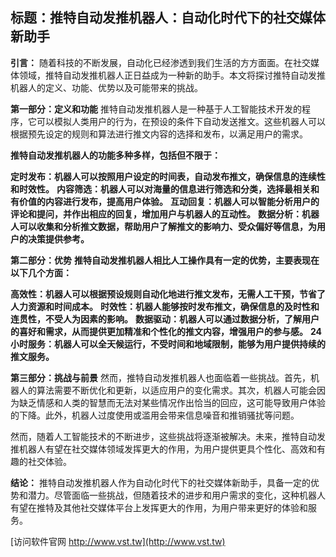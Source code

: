 ## **标题：推特自动发推机器人：自动化时代下的社交媒体新助手**

**引言：**
随着科技的不断发展，自动化已经渗透到我们生活的方方面面。在社交媒体领域，推特自动发推机器人正日益成为一种新的助手。本文将探讨推特自动发推机器人的定义、功能、优势以及可能带来的挑战。

**第一部分：定义和功能**
推特自动发推机器人是一种基于人工智能技术开发的程序，它可以模拟人类用户的行为，在预设的条件下自动发送推文。这些机器人可以根据预先设定的规则和算法进行推文内容的选择和发布，以满足用户的需求。

**推特自动发推机器人的功能多种多样，包括但不限于：**

**定时发布：机器人可以按照用户设定的时间表，自动发布推文，确保信息的连续性和时效性。**
**内容筛选：机器人可以对海量的信息进行筛选和分类，选择最相关和有价值的内容进行发布，提高用户体验。**
**互动回复：机器人可以智能分析用户的评论和提问，并作出相应的回复，增加用户与机器人的互动性。**
**数据分析：机器人可以收集和分析推文数据，帮助用户了解推文的影响力、受众偏好等信息，为用户的决策提供参考。**

**第二部分：优势**
**推特自动发推机器人相比人工操作具有一定的优势，主要表现在以下几个方面：**

**高效性：机器人可以根据预设规则自动化地进行推文发布，无需人工干预，节省了人力资源和时间成本。**
**时效性：机器人能够按时发布推文，确保信息的及时性和连贯性，不受人为因素的影响。**
**数据驱动：机器人可以通过数据分析，了解用户的喜好和需求，从而提供更加精准和个性化的推文内容，增强用户的参与感。**
**24小时服务：机器人可以全天候运行，不受时间和地域限制，能够为用户提供持续的推文服务。**

**第三部分：挑战与前景**
然而，推特自动发推机器人也面临着一些挑战。首先，机器人的算法需要不断优化和更新，以适应用户的变化需求。其次，机器人可能会因为缺乏情感和人类的智慧而无法对某些情况作出恰当的回应，这可能导致用户体验的下降。此外，机器人过度使用或滥用会带来信息噪音和推销骚扰等问题。

然而，随着人工智能技术的不断进步，这些挑战将逐渐被解决。未来，推特自动发推机器人有望在社交媒体领域发挥更大的作用，为用户提供更具个性化、高效和有趣的社交体验。

**结论：**
推特自动发推机器人作为自动化时代下的社交媒体新助手，具备一定的优势和潜力。尽管面临一些挑战，但随着技术的进步和用户需求的变化，这种机器人有望在推特及其他社交媒体平台上发挥更大的作用，为用户带来更好的体验和服务。


[访问软件官网 http://www.vst.tw](http://www.vst.tw)
